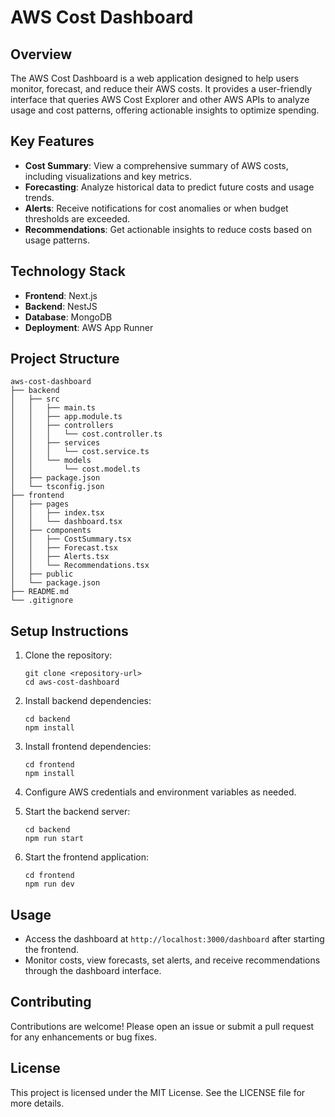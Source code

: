 # AWS Cost Dashboard

## Overview
The AWS Cost Dashboard is a web application designed to help users monitor, forecast, and reduce their AWS costs. It provides a user-friendly interface that queries AWS Cost Explorer and other AWS APIs to analyze usage and cost patterns, offering actionable insights to optimize spending.

## Key Features
- **Cost Summary**: View a comprehensive summary of AWS costs, including visualizations and key metrics.
- **Forecasting**: Analyze historical data to predict future costs and usage trends.
- **Alerts**: Receive notifications for cost anomalies or when budget thresholds are exceeded.
- **Recommendations**: Get actionable insights to reduce costs based on usage patterns.

## Technology Stack
- **Frontend**: Next.js
- **Backend**: NestJS
- **Database**: MongoDB
- **Deployment**: AWS App Runner

## Project Structure
```
aws-cost-dashboard
├── backend
│   ├── src
│   │   ├── main.ts
│   │   ├── app.module.ts
│   │   ├── controllers
│   │   │   └── cost.controller.ts
│   │   ├── services
│   │   │   └── cost.service.ts
│   │   └── models
│   │       └── cost.model.ts
│   ├── package.json
│   └── tsconfig.json
├── frontend
│   ├── pages
│   │   ├── index.tsx
│   │   └── dashboard.tsx
│   ├── components
│   │   ├── CostSummary.tsx
│   │   ├── Forecast.tsx
│   │   ├── Alerts.tsx
│   │   └── Recommendations.tsx
│   ├── public
│   └── package.json
├── README.md
└── .gitignore
```

## Setup Instructions
1. Clone the repository:
   ```
   git clone <repository-url>
   cd aws-cost-dashboard
   ```

2. Install backend dependencies:
   ```
   cd backend
   npm install
   ```

3. Install frontend dependencies:
   ```
   cd frontend
   npm install
   ```

4. Configure AWS credentials and environment variables as needed.

5. Start the backend server:
   ```
   cd backend
   npm run start
   ```

6. Start the frontend application:
   ```
   cd frontend
   npm run dev
   ```

## Usage
- Access the dashboard at `http://localhost:3000/dashboard` after starting the frontend.
- Monitor costs, view forecasts, set alerts, and receive recommendations through the dashboard interface.

## Contributing
Contributions are welcome! Please open an issue or submit a pull request for any enhancements or bug fixes.

## License
This project is licensed under the MIT License. See the LICENSE file for more details.